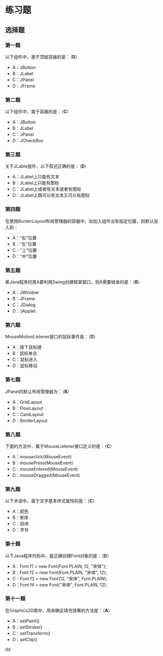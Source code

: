 练习题
================================================================================
## 选择题

### 第一题
以下组件中，属于顶层容器的是：（**D**）
+ A：JButton
+ B：JLabel
+ C：JPanel
+ D：JFrame

### 第二题
以下组件中，属于容器的是：（**C**）
+ A：JButton
+ B：JLabel
+ C：JPanel
+ D：JCheckBox

### 第三题
关于JLable组件，以下叙述正确的是：（**D**）
+ A：JLabel上只能有文本
+ B：JLabel上只能有图标
+ C：JLabel上或者有文本或者有图标
+ D：JLabel上既可以有文本又可以有图标  

### 第四题
在使用BorderLayout布局管理器的容器中，如加入组件没有指定位置，则默认加入到：
+ A：“右”位置
+ B：“左”位置
+ C：“上”位置
+ D：“中”位置

### 第五题
某Java程序的类A要利用Swing创建框架窗口，则A需要继承的是：（**B**）
+ A：JWindow
+ B：JFrame
+ C：JDialog
+ D：JApplet

### 第六题  
MouseMotionListener接口的鼠标事件是：（**D**）
+ A：按下鼠标键
+ B：鼠标单击
+ C：鼠标进入
+ D：鼠标移动

### 第七题
JPanel的默认布局管理器为：（**B**）
+ A：GridLayout
+ B：FlowLayout
+ C：CardLayout
+ D：BorderLayout

### 第八题
下面的方法中，属于MouseListener接口定义的是：（**C**）
+ A：mouseclick(MouseEvent)
+ B：mousePress(MouseEvent)
+ C：mouseEntered(MouseEvent)
+ D：mouseDragged(MouseEvent)

### 第九题
以下术语中，属于文字基本样式属性的是：（**C**）
+ A：颜色
+ B：宋体  
+ C：斜体
+ D：字号

### 第十题
以下Java程序代码中，能正确创建Font对象的是：（**D**）
+ A：Font f1 = new Font(Font.PLAIN, 12, "宋体");
+ B：Font f2 = new Font(Font.PLAIN, "宋体", 12);
+ C：Font f3 = new Font(12, "宋体", Font.PLAIN);
+ D：Font f4 = new Font("宋体", Font.PLAIN, 12);

### 第十一题
在Graphics2D类中，用来确定填充效果的方法是：（**A**）
+ A：setPaint()
+ B：setStroke()
+ C：setTransform()
+ D：setClip()






























dd
